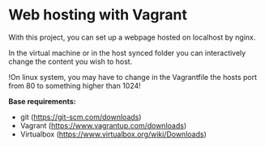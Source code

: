 # Web hosting with Vagrant

With this project, you can set up a webpage hosted on localhost by nginx.

In the virtual machine or in the host synced folder you can interactively change the content you wish to host.

!On linux system, you may have to change in the Vagrantfile the hosts port from 80 to something higher than 1024!

**Base requirements:**

 - git (https://git-scm.com/downloads)
 - Vagrant (https://www.vagrantup.com/downloads)
 - Virtualbox (https://www.virtualbox.org/wiki/Downloads)